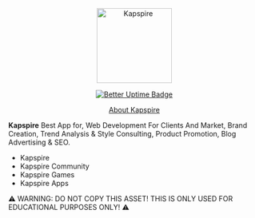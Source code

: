 <div align="center">
	<img src=https://i.imgur.com/jpsIIe6.png" alt="Kapspire" height="150" />
									     
[![Better Uptime Badge](https://betteruptime.com/status-badges/v1/monitor/dc7z.svg)](https://betteruptime.com/?utm_source=status_badge)
									 
<p><a href="https://www.kapspire.com">About Kapspire</a></p>
</div>

**Kapspire** Best App for, Web Development For Clients And Market, Brand Creation, Trend Analysis & Style Consulting, Product Promotion, Blog Advertising & SEO.

- Kapspire
- Kapspire Community
- Kapspire Games
- Kapspire Apps

⚠ WARNING: DO NOT COPY THIS ASSET! THIS IS ONLY USED FOR EDUCATIONAL PURPOSES ONLY! ⚠					     
					     
</p>
